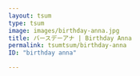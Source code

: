 ```yaml
---
layout: tsum
type: tsum
image: images/birthday-anna.jpg
title: バースデーアナ | Birthday Anna
permalink: tsumtsum/birthday-anna
ID: "birthday anna"

---
```

